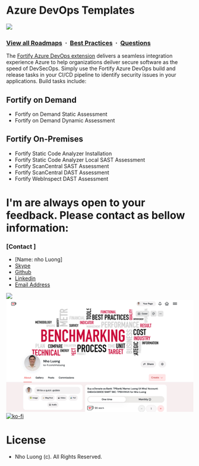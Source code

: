 # Azure DevOps Templates

![](https://i.imgur.com/waxVImv.png)
### [View all Roadmaps](https://github.com/nholuongut/all-roadmaps) &nbsp;&middot;&nbsp; [Best Practices](https://github.com/nholuongut/all-roadmaps/blob/main/public/best-practices/) &nbsp;&middot;&nbsp; [Questions](https://www.linkedin.com/in/nholuong/)

The [Fortify Azure DevOps extension](https://marketplace.visualstudio.com/items?itemName=fortifyvsts.hpe-security-fortify-vsts) delivers a seamless integration experience Azure to help organizations deilver secure software as the speed of DevSecOps. Simply use the Fortify Azure DevOps build and release tasks in your CI/CD pipeline to identify security issues in your applications. Build tasks include:

## Fortify on Demand
* Fortify on Demand Static Assessment
* Fortify on Demand Dynamic Assessment

## Fortify On-Premises
* Fortify Static Code Analyzer Installation
* Fortify Static Code Analyzer Local SAST Assessment
* Fortify ScanCentral SAST Assessment
* Fortify ScanCentral DAST Assessment
* Fortify WebInspect DAST Assessment

# I'm are always open to your feedback.  Please contact as bellow information:
### [Contact ]
* [Name: nho Luong]
* [Skype](luongutnho_skype)
* [Github](https://github.com/nholuongut/)
* [Linkedin](https://www.linkedin.com/in/nholuong/)
* [Email Address](luongutnho@hotmail.com)

![](https://i.imgur.com/waxVImv.png)
![](bitfield.png)
[![ko-fi](https://ko-fi.com/img/githubbutton_sm.svg)](https://ko-fi.com/nholuong)

# License
* Nho Luong (c). All Rights Reserved.
